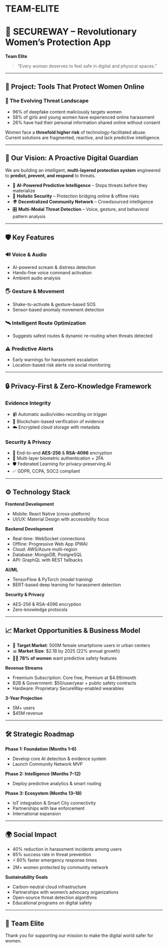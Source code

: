 # TEAM-ELITE

# 🚨 SECUREWAY – Revolutionary Women’s Protection App

**Team Elite** 

> “Every woman deserves to feel safe in digital and physical spaces.”

---

## 📌 Project: Tools That Protect Women Online  

### 🔎 The Evolving Threat Landscape
- 96% of deepfake content maliciously targets women  
- 58% of girls and young women have experienced online harassment  
- 26% have had their personal information shared online without consent  

Women face a **threefold higher risk** of technology-facilitated abuse.  
Current solutions are fragmented, reactive, and lack predictive intelligence.  

---

## 🌟 Our Vision: A Proactive Digital Guardian
We are building an intelligent, **multi-layered protection system** engineered to **predict, prevent, and respond** to threats.

- 🤖 **AI-Powered Predictive Intelligence** – Stops threats before they materialize  
- 🔐 **Holistic Security** – Protection bridging online & offline risks  
- 🌍 **Decentralized Community Network** – Crowdsourced intelligence  
- 🎛️ **Multi-Modal Threat Detection** – Voice, gesture, and behavioral pattern analysis  

---

## 🛡️ Key Features

### 🔊 Voice & Audio
- AI-powered scream & distress detection  
- Hands-free voice command activation  
- Ambient audio analysis  

### 🖐️ Gesture & Movement
- Shake-to-activate & gesture-based SOS  
- Sensor-based anomaly movement detection  

### 🛰️ Intelligent Route Optimization
- Suggests safest routes & dynamic re-routing when threats detected  

### ⚠️ Predictive Alerts
- Early warnings for harassment escalation  
- Location-based risk alerts via social monitoring  

---

## 🔒 Privacy-First & Zero-Knowledge Framework

### Evidence Integrity
- 📹 Automatic audio/video recording on trigger  
- 🧾 Blockchain-based verification of evidence  
- ☁️ Encrypted cloud storage with metadata  

### Security & Privacy
- 🔐 End-to-end **AES-256** & **RSA-4096** encryption  
- 👤 Multi-layer biometric authentication + 2FA  
- 🛡️ Federated Learning for privacy-preserving AI  
- ✅ GDPR, CCPA, SOC2 compliant  

---

## ⚙️ Technology Stack

**Frontend Development**
- Mobile: React Native (cross-platform)  
- UI/UX: Material Design with accessibility focus  

**Backend Development**
- Real-time: WebSocket connections  
- Offline: Progressive Web App (PWA)  
- Cloud: AWS/Azure multi-region  
- Database: MongoDB, PostgreSQL  
- API: GraphQL with REST fallbacks  

**AI/ML**
- TensorFlow & PyTorch (model training)  
- BERT-based deep learning for harassment detection  

**Security & Privacy**
- AES-256 & RSA-4096 encryption  
- Zero-knowledge protocols  

---

## 📈 Market Opportunities & Business Model

- 🎯 **Target Market**: 500M female smartphone users in urban centers  
- 📊 **Market Size**: $2.1B by 2025 (22% annual growth)  
- 👩‍💻 **78% of women** want predictive safety features  

**Revenue Streams**
- Freemium Subscription: Core free, Premium at $4.99/month  
- B2B & Government: $50/user/year + public safety contracts  
- Hardware: Proprietary SecureWay-enabled wearables  

**3-Year Projection**
- 5M+ users  
- $45M revenue  

---

## 🛠️ Strategic Roadmap

**Phase 1: Foundation (Months 1–6)**  
- Develop core AI detection & evidence system  
- Launch Community Network MVP  

**Phase 2: Intelligence (Months 7–12)**  
- Deploy predictive analytics & smart routing  

**Phase 3: Ecosystem (Months 13–18)**  
- IoT integration & Smart City connectivity  
- Partnerships with law enforcement  
- International expansion  

---

## 🌍 Social Impact

- 40% reduction in harassment incidents among users  
- 85% success rate in threat prevention  
- ⚡ 60% faster emergency response times  
- 2M+ women protected by community network  

**Sustainability Goals**
- Carbon-neutral cloud infrastructure  
- Partnerships with women’s advocacy organizations  
- Open-source threat detection algorithms  
- Educational programs on digital safety  

---

## 🤝 Team Elite
Thank you for supporting our mission to make the digital world safer for women.
